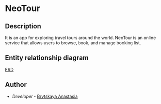 # NeoTour
## Description

It is an app for exploring travel tours around the world. NeoTour is an online service that allows users to browse, book, and manage booking list.

## Entity relationship diagram
[ERD](https://github.com/nastenka-ooops/NeoTour/blob/main/diagrams/ERD.png)

## Author
- *Developer* - [Brytskaya Anastasia](https://github.com/nastenka-ooops)
